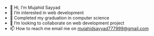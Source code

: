 - 👋 Hi, I’m Mujahid Sayyad
- 👀 I’m interested in web development
- 🌱 Completed my graduation in computer science
- 💞️ I’m looking to collaborate on web development project
- 📫 How to reach me email me on mujahidsayyad777999@gmail.com



